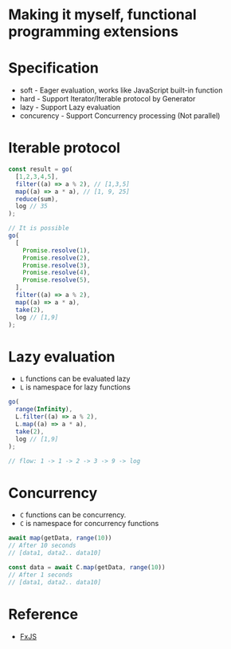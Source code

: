 # Making it myself, functional programming extensions

# Specification
- soft - Eager evaluation, works like JavaScript built-in function
- hard - Support Iterator/Iterable protocol by Generator
- lazy - Support Lazy evaluation
- concurency - Support Concurrency processing (Not parallel)

# Iterable protocol
```javascript
const result = go(
  [1,2,3,4,5],
  filter((a) => a % 2), // [1,3,5]
  map((a) => a * a), // [1, 9, 25]
  reduce(sum),
  log // 35
);

// It is possible
go(
  [
    Promise.resolve(1),
    Promise.resolve(2),
    Promise.resolve(3),
    Promise.resolve(4),
    Promise.resolve(5),
  ],
  filter((a) => a % 2),
  map((a) => a * a),
  take(2),
  log // [1,9]
);

```

# Lazy evaluation
- `L` functions can be evaluated lazy
- `L` is namespace for lazy functions
```javascript
go(
  range(Infinity),
  L.filter((a) => a % 2),
  L.map((a) => a * a),
  take(2),
  log // [1,9] 
);

// flow: 1 -> 1 -> 2 -> 3 -> 9 -> log
```

# Concurrency
- `C` functions can be concurrency.
- `C` is namespace for concurrency functions

```javascript
await map(getData, range(10))
// After 10 seconds
// [data1, data2.. data10]

const data = await C.map(getData, range(10))
// After 1 seconds
// [data1, data2.. data10]
```
# Reference
- [FxJS](https://github.com/marpple/FxJS)

